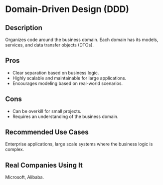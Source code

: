 # Domain-Driven Design (DDD)

## Description

Organizes code around the business domain. Each domain has its models, services, and data transfer objects (DTOs).

## Pros

- Clear separation based on business logic.
- Highly scalable and maintainable for large applications.
- Encourages modeling based on real-world scenarios.

## Cons

- Can be overkill for small projects.
- Requires an understanding of the business domain.

## Recommended Use Cases

Enterprise applications, large scale systems where the business logic is complex.

## Real Companies Using It

Microsoft, Alibaba.
